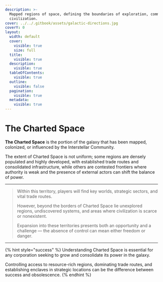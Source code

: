 ```yaml
---
description: >-
  Mapped regions of space, defining the boundaries of exploration, commerce, and
  civilization.
cover: ../../.gitbook/assets/galactic-directions.jpg
coverY: 0
layout:
  width: default
  cover:
    visible: true
    size: full
  title:
    visible: true
  description:
    visible: true
  tableOfContents:
    visible: true
  outline:
    visible: false
  pagination:
    visible: true
  metadata:
    visible: true
---
```


# The Charted Space

**The Charted Space** is the portion of the galaxy that has been mapped, colonized, or influenced by the Interstellar Community.

The extent of Charted Space is not uniform; some regions are densely populated and highly developed, with established trade routes and consolidated infrastructure, while others are contested frontiers where authority is weak and the presence of external actors can shift the balance of power.

***

> Within this territory, players will find key worlds, strategic sectors, and vital trade routes.
>
> However, beyond the borders of Charted Space lie unexplored regions, undiscovered systems, and areas where civilization is scarce or nonexistent.
>
> Expansion into these territories presents both an opportunity and a challenge — the absence of control can mean either freedom or danger.

***

{% hint style="success" %}
Understanding Charted Space is essential for any corporation seeking to grow and consolidate its power in the galaxy.

Controlling access to resource-rich regions, dominating trade routes, and establishing enclaves in strategic locations can be the difference between success and obsolescence.
{% endhint %}
